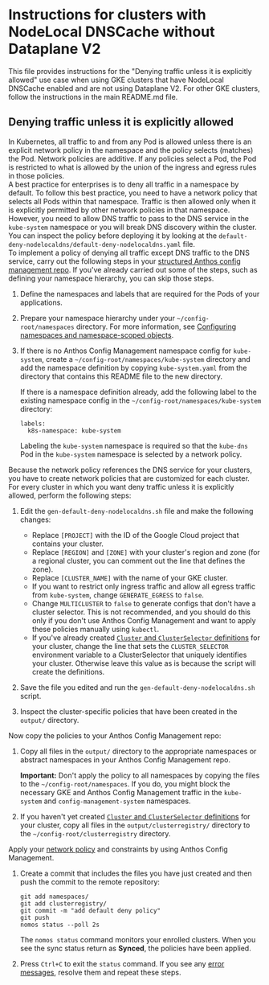 # Instructions for clusters with NodeLocal DNSCache without Dataplane V2

This file provides instructions for the "Denying traffic unless it is explicitly allowed" use case when using
GKE clusters that have NodeLocal DNSCache enabled and are not using Dataplane V2.
For other GKE clusters, follow the instructions in the main README.md file.

## Denying traffic unless it is explicitly allowed

In Kubernetes, all traffic to and from any Pod is allowed unless there is an explicit network policy in the namespace and the policy selects (matches) the Pod. Network policies are additive. If any policies select a Pod, the Pod is restricted to what is allowed by the union of the ingress and egress rules in those policies.   
A best practice for enterprises is to deny all traffic in a namespace by default. To follow this best practice, you need to have a network policy that selects all Pods within that namespace. Traffic is then allowed only when it is explicitly permitted by other network policies in that namespace. However, you need to allow DNS traffic to pass to the DNS service in the `kube-system` namespace or you will break DNS discovery within the cluster. You can inspect the policy before deploying it by looking at the `default-deny-nodelocaldns/default-deny-nodelocaldns.yaml` file.  
To implement a policy of denying all traffic except DNS traffic to the DNS service, carry out the following steps in your [structured Anthos config management repo](https://cloud.google.com/anthos-config-management/docs/concepts/repo). If you've already carried out some of the steps, such as defining your namespace hierarchy, you can skip those steps.


1. Define the namespaces and labels that are required for the Pods of your applications.
1. Prepare your namespace hierarchy under your `~/config-root/namespaces` directory. For more information, see [Configuring namespaces and namespace-scoped objects](https://cloud.google.com/anthos-config-management/docs/how-to/namespace-scoped-objects).
1. If there is no Anthos Config Management namespace config for `kube-system`, create a `~/config-root/namespaces/kube-system` directory and add the namespace definition by copying `kube-system.yaml` from the directory that contains this README file to the new directory.

   If there is a namespace definition already, add the following label to the existing namespace config in the `~/config-root/namespaces/kube-system `directory:

   ```
   labels:
     k8s-namespace: kube-system
   ```

   Labeling the `kube-system` namespace is required so that the `kube-dns` Pod in the `kube-system` namespace is selected by a network policy.


Because the network policy references the DNS service for your clusters, you have to create network policies that are customized for each cluster. For every cluster in which you want deny traffic unless it is explicitly allowed, perform the following steps:

1. Edit the `gen-default-deny-nodelocaldns.sh` file and make the following changes:

   -  Replace `[PROJECT]` with the ID of the Google Cloud project that contains your cluster.
   -  Replace `[REGION]` and `[ZONE]` with your cluster's region and zone (for a regional cluster, you can comment out the line that defines the zone).
   -  Replace `[CLUSTER_NAME]` with the name of your GKE cluster.
   -  If you want to restrict only ingress traffic and allow all egress traffic from `kube-system`, `c`hange `GENERATE_EGRESS` to `false`.
   -  Change `MULTICLUSTER` to `false` to generate configs that don't have a cluster selector. This is not recommended, and you should do this only if you don't use Anthos Config Management and want to apply these policies manually using `kubectl`.
   -  If you've already created [`Cluster` and `ClusterSelector` definitions](https://cloud.google.com/anthos-config-management/docs/how-to/clusterselectors) for your cluster, change the line that sets the `CLUSTER_SELECTOR` environment variable to a ClusterSelector that uniquely identifies your cluster. Otherwise leave this value as is because the script will create the definitions.
1. Save the file you edited and run the `gen-default-deny-nodelocaldns.sh` script.
1. Inspect the cluster-specific policies that have been created in the `output/` directory.

Now copy the policies to your Anthos Config Management repo:

1. Copy all files in the `output/` directory to the appropriate namespaces or abstract namespaces in your Anthos Config Management repo.

   **Important:** Don't apply the policy to all namespaces by copying the files to the `~/config-root/namespaces`. If you do,  you might block the necessary GKE and Anthos Config Management traffic in the `kube-system` and `config-management-system` namespaces.

1. If you haven't yet created [`Cluster` and `ClusterSelector` definitions](https://cloud.google.com/anthos-config-management/docs/how-to/clusterselectors) for your cluster, copy all files in the `output/clusterregistry/` directory to the `~/config-root/clusterregistry` directory.

Apply your [network policy](https://cloud.google.com/anthos-config-management/docs/how-to/configs#network-policy-config) and constraints by using Anthos Config Management.
1. Create a commit that includes the files you have just created and then push the commit to the remote repository:
   ```
   git add namespaces/
   git add clusterregistry/
   git commit -m "add default deny policy"
   git push
   nomos status --poll 2s
   ```

   The `nomos status` command monitors your enrolled clusters. When you see the sync status return as **Synced**, the policies have been applied.
1. Press `Ctrl+C` to exit the `status` command. If you see any [error messages](https://cloud.google.com/anthos-config-management/docs/reference/errors), resolve them and repeat these steps.
